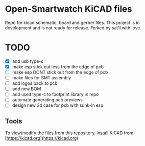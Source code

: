 # Open-Smartwatch KiCAD files

Repo for kicad schematic, board and gerber files. This project is in development and is not ready for release. Forked by sat1l with love

# TODO
- [X] add usb type-c
- [X] make esp stick out less from the edge of pcb
- [ ] make esp DONT stick out from the edge of pcb
- [ ] make files for SMT assembly
- [ ] add logos back to pcb
- [ ] add new BOM
- [ ] add used type-c to footprint library in repo
- [ ] automate generating pcb previews
- [ ] design new 3d case for pcb with sunk-in esp

## Tools

To view/modify the files from this repository, install KiCAD from: [https://kicad.org](https://kicad.org)

